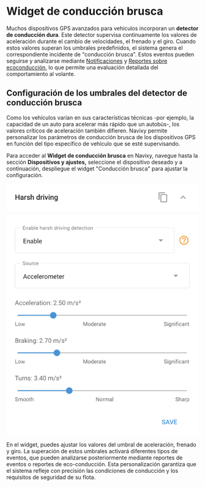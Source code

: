 # Widget de conducción brusca

Muchos dispositivos GPS avanzados para vehículos incorporan un **detector de conducción dura**. Este detector supervisa continuamente los valores de aceleración durante el cambio de velocidades, el frenado y el giro. Cuando estos valores superan los umbrales predefinidos, el sistema genera el correspondiente incidente de "conducción brusca". Estos eventos pueden seguirse y analizarse mediante [Notifica](../../../../../wiki/pages/createpage.action)[c](../../../readme/reglas-y-alertas/conduccion-segura/conduccin-dura.md)[ion](../../../../../wiki/pages/createpage.action)[e](../../../readme/reglas-y-alertas/conduccion-segura/conduccin-dura.md)[s](../../../../../wiki/pages/createpage.action) y [Reportes sobre ecoconducción](../../gestin-de-flotas/conduccin-ecolgica-eco-driving.md), lo que permite una evaluación detallada del comportamiento al volante.

## Configuración de los umbrales del detector de conducción brusca

Como los vehículos varían en sus características técnicas -por ejemplo, la capacidad de un auto para acelerar más rápido que un autobús-, los valores críticos de aceleración también difieren. Navixy permite personalizar los parámetros de conducción brusca de los dispositivos GPS en función del tipo específico de vehículo que se esté supervisando.

Para acceder al **Widget de conducción brusca** en Navixy, navegue hasta la sección **Dispositivos y ajustes,** seleccione el dispositivo deseado y a continuación, despliegue el widget "Conducción brusca" para ajustar la configuración.

![image-20240815-214000.png](../../../gua-del-usuario/dispositivos-y-ajustes/localizacin-y-desplazamiento/attachments/image-20240815-214000.png)

En el widget, puedes ajustar los valores del umbral de aceleración, frenado y giro. La superación de estos umbrales activará diferentes tipos de eventos, que pueden analizarse posteriormente mediante reportes de eventos o reportes de eco-conducción. Esta personalización garantiza que el sistema refleje con precisión las condiciones de conducción y los requisitos de seguridad de su flota.
